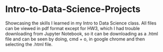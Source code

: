 # Intro-to-Data-Science-Projects

Showcasing the skills I learned in my Intro to Data Science class. All files can be viewed in pdf format except for HW3, which I had trouble downloading from Jupyter Notebook, so it can be downloading as a .html file and can be seen by doing, cmd + o, in google chrome and then selecting the .html file.
